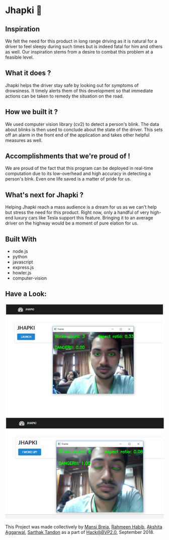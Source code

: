 # Jhapki :eyes:
## Inspiration
We felt the need for this product in long range driving as it is natural for a driver to feel sleepy during such times but is indeed fatal for him and others as well. Our inspiration stems from a desire to combat this problem at a feasible level.

## What it does ?
Jhapki helps the driver stay safe by looking out for symptoms of drowsiness. It timely alerts them of this development so that immediate actions can be taken to remedy the situation on the road.

## How we built it ?
We used computer vision library (cv2) to detect a person's blink. The data about blinks is then used to conclude about the state of the driver. This sets off an alarm in the front end of the application and takes other helpful measures as well.

## Accomplishments that we're proud of !
We are proud of the fact that this program can be deployed in real-time computation due to its low-overhead and high accuracy in detecting a person's blnk. Even one life saved is a matter of pride for us.

## What's next for Jhapki ?
Helping Jhapki reach a mass audience is a dream for us as we can't help but stress the need for this product. Right now, only a handful of very high-end luxury cars like Tesla support this feature. Bringing it to an average driver on the highway would be a moment of pure elation for us.

## Built With
* node.js
* python
* javascript
* express.js
* howler.js
* computer-vision


## Have a Look:
![Alt text](/Screenshot/Screenshot.PNG?raw=true "App looks like:")

This Project was made collectively by
[Mansi Breja](https://www.github.com/mansibreja), [Rahmeen Habib](https://www.github.com/rahmeen14), [Akshita Aggarwal](https://www.github.com/akshitaag), [Sarthak Tandon](https://www.github.com/sarthak0120) as a part of Hack@BVP2.0, September 2018.

